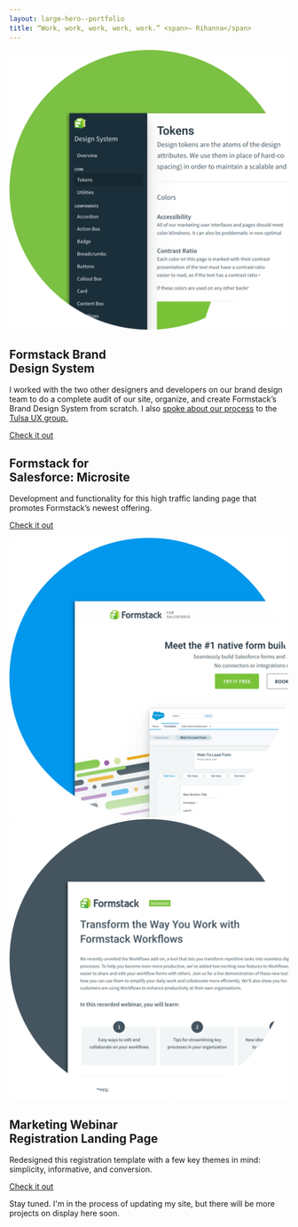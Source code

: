 ```yaml
---
layout: large-hero--portfolio
title: “Work, work, work, work, work.” <span>— Rihanna</span>
---
```


<div class="tofu-portfolio__item">
  <div class="tofu-portfolio__image">
    <img src="/images/design/brand-design-system.png">
  </div>
  <div class="tofu-portfolio__content">
    <h2>Formstack Brand <br>Design System</h2>
    <p>I worked with the two other designers and developers on our brand design team to do a complete audit of our site, organize, and create Formstack’s Brand Design System from scratch. I also <a href="https://www.instagram.com/p/BaG8lvUlkcj/?taken-by=jacobrokaw">spoke about our process</a> to the <a href="https://tulsaux.com/" target="_blank">Tulsa UX group.</a></p>
    <p><a href="https://formstack.com/brand/design-system">Check it out</a></p>
  </div>
</div>

<div class="tofu-portfolio__item">
  <div class="tofu-portfolio__content right">
    <h2>Formstack for <br>Salesforce: Microsite</h2>
    <p>Development and functionality for this high traffic landing page that promotes Formstack’s newest offering.</p>
    <p><a href="https://www.formstack.com/salesforce" target="_blank">Check it out</a></p>
  </div>
  <div class="tofu-portfolio__image">
    <img src="/images/design/fs4sf.png">
  </div>
</div>

<div class="tofu-portfolio__item">
  <div class="tofu-portfolio__image">
    <img src="/images/design/webinar-lp.png">
  </div>
  <div class="tofu-portfolio__content">
    <h2>Marketing Webinar <br>Registration Landing Page</h2>
    <p>Redesigned this registration template with a few key themes in mind: simplicity, informative, and conversion.</p>
    <p><a href="https://www.formstack.com/webinars/transform-the-way-you-work" target="_blank">Check it out</a></p>
  </div>
</div>

<div class="stay-tuned">
  <p>Stay tuned. I'm in the process of updating my site, but there will be more projects on display here soon.</p>
</div>

